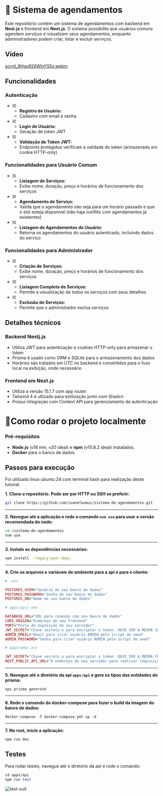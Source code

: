 # 📅 Sistema de agendamentos

Este repositório contém um sistema de agendamentos com backend em **Nest.js** e frontend em **Next.js**. O sistema possibilita que usuários comuns agendem serviços e visualizem seus agendamentos, enquanto administradores podem criar, listar e excluir serviços.

## Vídeo

[scrnli_9Hgu926WlnYS5v.webm](https://github.com/user-attachments/assets/1842a266-6178-4590-b3ec-3bd41f1ba58f)

## Funcionalidades

### Autenticação

- [x] - **Registro de Usuário:**
  - Cadastro com email e senha
- [x] - **Login de Usuário:**
  - Geração de token JWT
- [x] - **Validação de Token JWT:**
  - Endpoints protegidos verificam a validade do token (armazenado em cookie HTTP-only)

### Funcionalidades para Usuário Comum

- [x] - **Listagem de Serviços:**
  - Exibe nome, duração, preço e horários de funcionamento dos serviços
- [x] - **Agendamento de Serviço:**
  - Valida que o agendamento não seja para um horário passado e que o slot esteja disponível (não haja conflito com agendamentos já existentes)
- [x] - **Listagem de Agendamentos do Usuário:**
  - Retorna os agendamentos do usuário autenticado, incluindo dados do serviço

### Funcionalidades para Administrador

- [x] - **Criação de Serviços:**
  - Exibe nome, duração, preço e horários de funcionamento dos serviços
- [x] - **Listagem Completa de Serviços:**
  - Permite a visualização de todos os serviços com seus detalhes
- [x] - **Exclusão de Serviços:**
  - Permite que o administrador exclua serviços

## Detalhes técnicos

### Backend Nestj.js

- Utiliza JWT para autenticação e cookies HTTP-only para armazenar o token
- Prisma é usado como ORM e SQLite para o armazenamento dos dados
- Horários são tratados em UTC no backend e convertidos para o fuso local na exibição, onde necessário

### Frontend em Next.js

- Utiliza a versão 15.1.7 com app router
- Tailwind 4 é utlizado para estilização junto com Shadcn
- Possui integração com Context API para gerenciamento de autenticação

# 🔌Como rodar o projeto localmente

### Pré-requisitos

- **Node.js** (v18 min, v20 ideal) e **npm** (v10.8.2 ideal) instalados.
- **Docker** para o banco de dados

## Passos para execução

Foi utilizado linux ubuntu 24 com terminal bash para realização deste tutorial.

**1. Clone o repositório. Pode ser por HTTP ou SSH se preferir:**

```bash
git clone https://github.com/ioanefaumui/sistema-de-agendamentos.git
```

---

**2. Navegue até a aplicação e rode o comando `nvm use` para usar o versão recomendada do node:**

```bash
cd /sistema-de-agendamentos
nvm use
```

---

**3. Instale as dependências necessárias:**

```bash
npm install --legacy-peer-deps
```

---

**4. Crie os arquivos e variáveis de ambiente para a api e para o cliente:**

```ruby
# .env

POSTGRES_USER="Usuário do seu banco de dados"
POSTGRES_PASSWORD="Senha do seu banco de dados"
POSTGRES_DB="Nome do seu banco de dados"
```

```ruby
# apps/api/.env

DATABASE_URL="URL para conexão com seu banco de dados"
CORS_ORIGIN="Endereço do seu frontend"
PORT="Porta do exposição do seu servidor"
JWT_SECRET="Chave secreta e para encriptar o token. DEVE SER A MESMA CHAVE DO PROJETO WEB"
ADMIN_EMAIL="Email para criar usuário ADMIN pelo script de seed"
ADMIN_PASSWORD="Senha para criar usuário ADMIN pelo script de seed"
```

```ruby
# apps/web/.env

JWT_SECRET="Chave secreta e para encriptar o token. DEVE SER A MESMA CHAVE DO PROJETO API"
NEXT_PUBLIC_API_URL="O endereço do seu servidor para realizar requisições"
```

---

**5. Navegue até o diretório da api `apps/api` e gere os tipos das entidades do prisma:**

```
npx prisma generate
```

---

**6. Rode o comando do docker-compose para fazer o build da imagem do banco de dados:**

```
docker-compose -f docker-compose.yml up -d
```

---

**7. No root, inicie a aplicação:**

```
npm run dev
```

## Testes
Para rodar testes, navegue até o diretório da api e rode o comando:
```ruby
cd apps/api
npm run test
```
![test-suit](https://github.com/user-attachments/assets/92d69565-4149-4b65-93a7-28f098f3ffaf)


